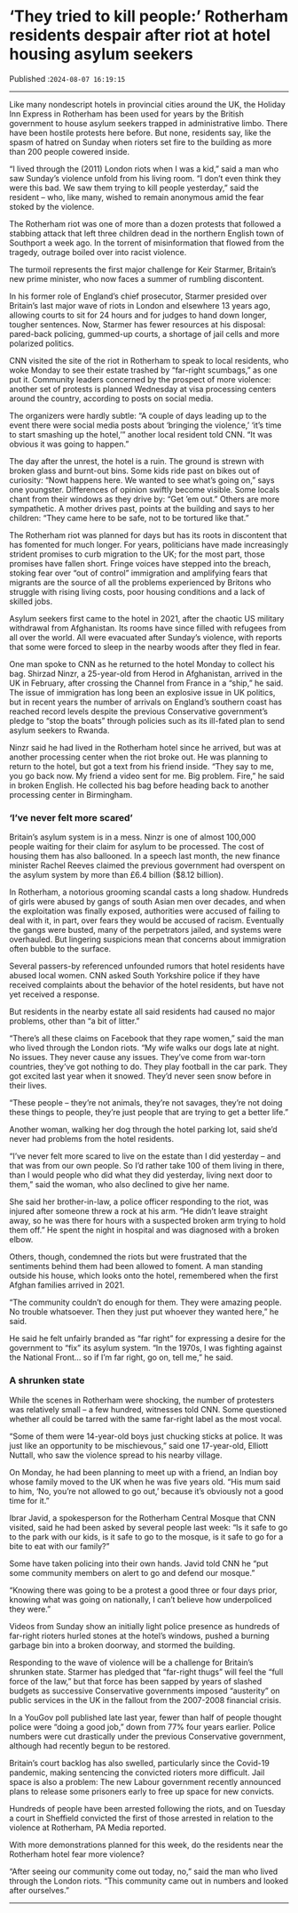 # ‘They tried to kill people:’ Rotherham residents despair after riot at hotel housing asylum seekers

Published :`2024-08-07 16:19:15`

---

Like many nondescript hotels in provincial cities around the UK, the Holiday Inn Express in Rotherham has been used for years by the British government to house asylum seekers trapped in administrative limbo. There have been hostile protests here before. But none, residents say, like the spasm of hatred on Sunday when rioters set fire to the building as more than 200 people cowered inside.

“I lived through the (2011) London riots when I was a kid,” said a man who saw Sunday’s violence unfold from his living room. “I don’t even think they were this bad. We saw them trying to kill people yesterday,” said the resident – who, like many, wished to remain anonymous amid the fear stoked by the violence.

The Rotherham riot was one of more than a dozen protests that followed a stabbing attack that left three children dead in the northern English town of Southport a week ago. In the torrent of misinformation that flowed from the tragedy, outrage boiled over into racist violence.

The turmoil represents the first major challenge for Keir Starmer, Britain’s new prime minister, who now faces a summer of rumbling discontent.

In his former role of England’s chief prosecutor, Starmer presided over Britain’s last major wave of riots in London and elsewhere 13 years ago, allowing courts to sit for 24 hours and for judges to hand down longer, tougher sentences. Now, Starmer has fewer resources at his disposal: pared-back policing, gummed-up courts, a shortage of jail cells and more polarized politics.

CNN visited the site of the riot in Rotherham to speak to local residents, who woke Monday to see their estate trashed by “far-right scumbags,” as one put it. Community leaders concerned by the prospect of more violence: another set of protests is planned Wednesday at visa processing centers around the country, according to posts on social media.

The organizers were hardly subtle: “A couple of days leading up to the event there were social media posts about ‘bringing the violence,’ ‘it’s time to start smashing up the hotel,’” another local resident told CNN. “It was obvious it was going to happen.”

The day after the unrest, the hotel is a ruin. The ground is strewn with broken glass and burnt-out bins. Some kids ride past on bikes out of curiosity: “Nowt happens here. We wanted to see what’s going on,” says one youngster. Differences of opinion swiftly become visible. Some locals chant from their windows as they drive by: “Get ’em out.” Others are more sympathetic. A mother drives past, points at the building and says to her children: “They came here to be safe, not to be tortured like that.”

The Rotherham riot was planned for days but has its roots in discontent that has fomented for much longer. For years, politicians have made increasingly strident promises to curb migration to the UK; for the most part, those promises have fallen short. Fringe voices have stepped into the breach, stoking fear over “out of control” immigration and amplifying fears that migrants are the source of all the problems experienced by Britons who struggle with rising living costs, poor housing conditions and a lack of skilled jobs.

Asylum seekers first came to the hotel in 2021, after the chaotic US military withdrawal from Afghanistan. Its rooms have since filled with refugees from all over the world. All were evacuated after Sunday’s violence, with reports that some were forced to sleep in the nearby woods after they fled in fear.

One man spoke to CNN as he returned to the hotel Monday to collect his bag. Shirzad Ninzr, a 25-year-old from Herod in Afghanistan, arrived in the UK in February, after crossing the Channel from France in a “ship,” he said. The issue of immigration has long been an explosive issue in UK politics, but in recent years the number of arrivals on England’s southern coast has reached record levels despite the previous Conservative government’s pledge to “stop the boats” through policies such as its ill-fated plan to send asylum seekers to Rwanda.

Ninzr said he had lived in the Rotherham hotel since he arrived, but was at another processing center when the riot broke out. He was planning to return to the hotel, but got a text from his friend inside. “They say to me, you go back now. My friend a video sent for me. Big problem. Fire,” he said in broken English. He collected his bag before heading back to another processing center in Birmingham.

### ‘I’ve never felt more scared’

Britain’s asylum system is in a mess. Ninzr is one of almost 100,000 people waiting for their claim for asylum to be processed. The cost of housing them has also ballooned. In a speech last month, the new finance minister Rachel Reeves claimed the previous government had overspent on the asylum system by more than £6.4 billion ($8.12 billion).

In Rotherham, a notorious grooming scandal casts a long shadow. Hundreds of girls were abused by gangs of south Asian men over decades, and when the exploitation was finally exposed, authorities were accused of failing to deal with it, in part, over fears they would be accused of racism. Eventually the gangs were busted, many of the perpetrators jailed, and systems were overhauled. But lingering suspicions mean that concerns about immigration often bubble to the surface.

Several passers-by referenced unfounded rumors that hotel residents have abused local women. CNN asked South Yorkshire police if they have received complaints about the behavior of the hotel residents, but have not yet received a response.

But residents in the nearby estate all said residents had caused no major problems, other than “a bit of litter.”

“There’s all these claims on Facebook that they rape women,” said the man who lived through the London riots. “My wife walks our dogs late at night. No issues. They never cause any issues. They’ve come from war-torn countries, they’ve got nothing to do. They play football in the car park. They got excited last year when it snowed. They’d never seen snow before in their lives.

“These people – they’re not animals, they’re not savages, they’re not doing these things to people, they’re just people that are trying to get a better life.”

Another woman, walking her dog through the hotel parking lot, said she’d never had problems from the hotel residents.

“I’ve never felt more scared to live on the estate than I did yesterday – and that was from our own people. So I’d rather take 100 of them living in there, than I would people who did what they did yesterday, living next door to them,” said the woman, who also declined to give her name.

She said her brother-in-law, a police officer responding to the riot, was injured after someone threw a rock at his arm. “He didn’t leave straight away, so he was there for hours with a suspected broken arm trying to hold them off.” He spent the night in hospital and was diagnosed with a broken elbow.

Others, though, condemned the riots but were frustrated that the sentiments behind them had been allowed to foment. A man standing outside his house, which looks onto the hotel, remembered when the first Afghan families arrived in 2021.

“The community couldn’t do enough for them. They were amazing people. No trouble whatsoever. Then they just put whoever they wanted here,” he said.

He said he felt unfairly branded as “far right” for expressing a desire for the government to “fix” its asylum system. “In the 1970s, I was fighting against the National Front… so if I’m far right, go on, tell me,” he said.

### A shrunken state

While the scenes in Rotherham were shocking, the number of protesters was relatively small – a few hundred, witnesses told CNN. Some questioned whether all could be tarred with the same far-right label as the most vocal.

“Some of them were 14-year-old boys just chucking sticks at police. It was just like an opportunity to be mischievous,” said one 17-year-old, Elliott Nuttall, who saw the violence spread to his nearby village.

On Monday, he had been planning to meet up with a friend, an Indian boy whose family moved to the UK when he was five years old. “His mum said to him, ‘No, you’re not allowed to go out,’ because it’s obviously not a good time for it.”

Ibrar Javid, a spokesperson for the Rotherham Central Mosque that CNN visited, said he had been asked by several people last week: “Is it safe to go to the park with our kids, is it safe to go to the mosque, is it safe to go for a bite to eat with our family?”

Some have taken policing into their own hands. Javid told CNN he “put some community members on alert to go and defend our mosque.”

“Knowing there was going to be a protest a good three or four days prior, knowing what was going on nationally, I can’t believe how underpoliced they were.”

Videos from Sunday show an initially light police presence as hundreds of far-right rioters hurled stones at the hotel’s windows, pushed a burning garbage bin into a broken doorway, and stormed the building.

Responding to the wave of violence will be a challenge for Britain’s shrunken state. Starmer has pledged that “far-right thugs” will feel the “full force of the law,” but that force has been sapped by years of slashed budgets as successive Conservative governments imposed “austerity” on public services in the UK in the fallout from the 2007-2008 financial crisis.

In a YouGov poll published late last year, fewer than half of people thought police were “doing a good job,” down from 77% four years earlier. Police numbers were cut drastically under the previous Conservative government, although had recently begun to be restored.

Britain’s court backlog has also swelled, particularly since the Covid-19 pandemic, making sentencing the convicted rioters more difficult. Jail space is also a problem: The new Labour government recently announced plans to release some prisoners early to free up space for new convicts.

Hundreds of people have been arrested following the riots, and on Tuesday a court in Sheffield convicted the first of those arrested in relation to the violence at Rotherham, PA Media reported.

With more demonstrations planned for this week, do the residents near the Rotherham hotel fear more violence?

“After seeing our community come out today, no,” said the man who lived through the London riots. “This community came out in numbers and looked after ourselves.”

---

